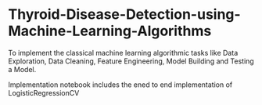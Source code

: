 # Thyroid-Disease-Detection-using-Machine-Learning-Algorithms
To implement the classical machine learning algorithmic tasks like Data Exploration, Data Cleaning, Feature Engineering, Model Building and Testing a Model. 

Implementation notebook includes the ened to end implementation of LogisticRegressionCV
